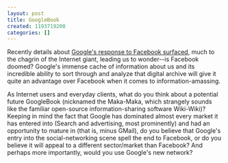 ```yaml
---
layout: post
title: GoogleBook
created: 1193719200
categories: []
---
```

Recently details about <a href="http://www.techcrunch.com/2007/10/29/googles-response-to-facebook-maka-maka/" target="_blank">Google's response to Facebook surfaced</a>, much to the chagrin of the Internet giant, leading us to wonder--is Facebook doomed? Google's immense cache of information about us and its incredible ability to sort through and analyze that digital archive will give it quite an advantage over Facebook when it comes to information-amassing.

As Internet users and everyday clients, what do you think about a potential future GoogleBook (nicknamed the Maka-Maka, which strangely sounds like the familiar open-source information-sharing software Wiki-Wiki)? Keeping in mind the fact that Google has dominated almost every market it has entered into (Search and advertising, most prominently) and had an opportunity to mature in (that is, minus GMail), do you believe that Google's entry into the social-networking scene spell the end to Facebook, or do you believe it will appeal to a different sector/market than Facebook? And perhaps more importantly, would you use Google's new network?
